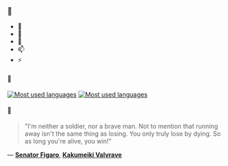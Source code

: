 ### 👋

- 🔭
- 🌱
- 💬
- 📫
- ⚡

#### 🧏

[![Most used languages](https://github-readme-stats-aynah.vercel.app/api/top-langs/?username=aynh&theme=solarized-dark&langs_count=6&layout=compact&hide_title=true)](https://github.com/anuraghazra/github-readme-stats#gh-dark-mode-only)
[![Most used languages](https://github-readme-stats-aynah.vercel.app/api/top-langs/?username=aynh&theme=solarized-light&langs_count=6&layout=compact&hide_title=true)](https://github.com/anuraghazra/github-readme-stats#gh-light-mode-only)

#### 💬

> "I'm neither a soldier, nor a brave man. Not to mention that running away isn't the same thing as losing. You only truly lose by dying. So as long you're alive, you win!"

&mdash; [**Senator Figaro**](https://myanimelist.net/character.php?q=Senator%20Figaro&cat=character), [**Kakumeiki Valvrave**](https://myanimelist.net/search/all?q=Kakumeiki%20Valvrave&cat=all)
